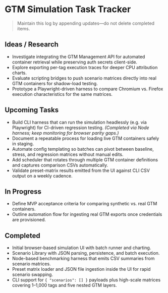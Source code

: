 # GTM Simulation Task Tracker

> Maintain this log by appending updates—do not delete completed items.

## Ideas / Research
- Investigate integrating the GTM Management API for automated container retrieval while preserving auth secrets client-side.
- Explore exporting per-tag execution traces for deeper CPU attribution charts.
- Evaluate scripting bridges to push scenario matrices directly into real GTM containers for shadow-load testing.
- Prototype a Playwright-driven harness to compare Chromium vs. Firefox execution characteristics for the same matrices.

## Upcoming Tasks
- Build CLI harness that can run the simulation headlessly (e.g. via Playwright) for CI-driven regression testing. _(Completed via Node harness; keep monitoring for browser parity gaps.)_
- Document a repeatable process for loading live GTM containers safely in staging.
- Automate config templating so batches can pivot between baseline, stress, and regression matrices without manual edits.
- Add scheduler that rotates through multiple GTM container definitions and captures comparison CSVs automatically.
- Validate preset-matrix results emitted from the UI against CLI CSV output on a weekly cadence.

## In Progress
- Define MVP acceptance criteria for comparing synthetic vs. real GTM containers.
- Outline automation flow for ingesting real GTM exports once credentials are provisioned.

## Completed
- Initial browser-based simulation UI with batch runner and charting.
- Scenario Library with JSON parsing, persistence, and batch execution.
- Node-based benchmarking harness that emits CSV summaries from scenario matrices.
- Preset matrix loader and JSON file ingestion inside the UI for rapid scenario swapping.
- CLI support for `{ "scenarios": [] }` payloads plus high-scale matrices covering 1–1,000 tags and five nested GTM layers.
